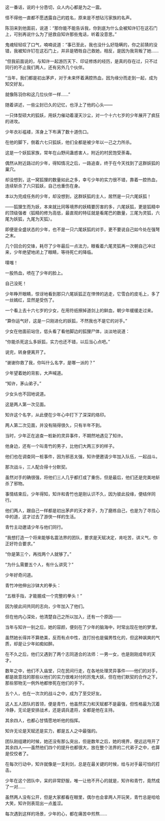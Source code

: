 这一番话，说的十分恳切，众人内心都是为之一震。

怪不得他一直都不愿透露自己的姓名，原来是不想玷污家族的名声。

陈羽来到他面前，说道：“那你能不能告诉我，你到底为什么会被知许钉在这石门上，可别再说什么为了拯救自知许那些鬼话，听着没意思。”

鬼魂轻轻叹了口气，喃喃说道：“事已至此，我也没什么好隐瞒的，你之前猜的没错，我被知许钉在这石门上，并非是牺牲自己救她，相反，是因为我背叛了她……

“但我前面说的，与知许一起游历天下、印证修炼的经历，是真的存在过，只不过同行的不止我们两人，还有另外几个伙伴。

“当年，我们都是初出茅庐，对于未来怀着满腔热血，因为缘分而走到一起，成为知交好友。

就像陈羽你和这几位伙伴一样……”

随着讲述，一些尘封已久的记忆，也浮上了他的心头——

一只体型硕大的狐妖，用妖力催动着漫天沙尘，对一个十六七岁的少年展开了疯狂的进攻。

少年衣衫褴褛，浑身上下布满了数十道伤口。

在他的脚下，倒着六七只狐妖，他们全都是被少年以一己之力所杀。

这是一个妖狐家族，常年在山野间蛊惑害人，附近的村民饱受荼毒。

偶然从附近路过的少年，得知情况之后，一路追查，终于在今天找到了这群妖狐的巢穴。

却没想到，这一窝狐狸的数量如此之多，幸亏少年的实力很不错，靠着一腔热血，连续斩杀了六只狐妖，自己也重伤在身。

本以为完成任务的少年，却没想到，这群妖狐的主人，居然是一只六尾妖狐！

——狐狸生而为妖，本来就比同等境界的妖精要厉害的多，六尾妖狐，更是狐精中的顶级强者（狐精的修为高低，最直观的特征就是看尾巴的数量，三尾为灵狐，六尾为妖狐，九尾为天狐）。

即便是全盛状态的少年，也不是一只六尾妖狐的对手，更不要说自己如今处在强弩之末。

几个回合的交锋，耗尽了少年最后一点法力，眼看着六尾灵狐再一次朝自己冲过来，少年绝望地闭上了眼睛，等待死亡的降临。

噗嗤！

一股热血，喷在了少年的脸上。

自己没死！

少年睁开眼睛，惊讶地看到那只六尾妖狐正在悻悻的逃走，它雪白的皮毛上，多了一丝嫣红，显然是受伤了。

一个看上去十六七岁的少女，在用符纸擦掉道剑上的鲜血，朝少年缓缓走过来。

“算你运气好，这是一只刚进化的妖狐，不然我也不是它的对手。”

少女在他面前站住，低头看了看他脚边的狐狸尸体，淡淡地说道：

“你能杀死这么多妖狐，实力也还不错，以后当心点吧。”

说完，转身便离开了。

“谢谢你救了我，你叫什么名字，是哪一派的？”

少年望着她的背影，大声喊道。

“知许，茅山弟子。”

少女头也不回地说道。

这是两人第一次见面。

知许这个名字，从此便在少年心中打下了深深的烙印。

两人第二次见面，并没有隔得很久，只有半年不到。

当时，少年正在追查一桩新的灵异事件，不期然地遇见了知许。

他身边，还有一个叫青竹的男子，比他们大两三岁的样子。

他们也在调查同一桩事件，因为邪恶太强，知许便邀请少年加入队伍，一起战斗。

那次战斗，三人配合得十分默契。

虽然对手的确很强，将他们三人几乎都打成了重伤，但是最后，他们还是完美地斩杀了邪物。

事情结束后，少年得知，知许和青竹也是刚认识不久，因为彼此投缘，便结伴同行。

他们两人，跟自己一样都是初出茅庐的天才弟子，为了磨练自己，也是为了寻找心中的道，这才过去了游侠一样的生活。

青竹主动邀请少年与他们同行。

“我想打造一个将来能够名震法界的团队，要求是天赋决定，肯吃苦，讲义气，你正好符合要求。”

“你是第三个，再找两个人就够了。”

“为什么需要五个人，有什么讲究？”

少年好奇问道。

青竹冲他伸出沙钵大的拳头：

“五根手指，才能握成一个完整的拳头！”

因为彼此间共同的志向，少年加入了他们。

但在他内心深处，他清楚自己之所以加入，还有一个原因——

当年与知许一别之后，她的容颜，便刻在了少年的脑海中，时常出现在他的梦里。

虽然她长得并不算绝美，反而有点中性，连打扮也是偏男性化的，但这种飒爽的气质，却是让少年如痴如醉。

在不久之后，他们又遇到了两个志同道合的法师：一男一女，也是刚刚成年的天才。

数年之中，他们不入庙堂，只在民间行走，在各地处理灵异事件——他们的对手，都是故意找的那些以他们的实力很难对付的厉鬼大妖，但在他们默契的合作之下，那些邪物无一例外地都惨死在他们的手下。

五个人，也在一次次的战斗之中，成为了至交好友。

这人五人团队的首领，便是青竹，他虽然实力和天赋都不是最强，但性格最为沉着冷静，无论是安排战术，还是调兵遣将，全都是他在主持。

其余四人，也都心甘情愿地听他的指挥。

知许无论是天赋还是实力，都是五人之中最强的。

团队刚组建的时候，她还没有那么突出，但是数年之后，她的境界，便远远甩开了其余四人——虽然他们四个的提升也都很大，放在整个法界的二代弟子之中，也算是佼佼者了。

在每次行动中，知许就像是一支利剑，总是在最关键的时候，给与对手最可怕的打击。

少年在这个团队中，呆的非常舒服，唯一让他不开心的就是，知许和青竹，竟然成了一对……

虽然两人没有公开，但是大家都看在眼里，偶尔也会拿两人开玩笑，青竹总是哈哈大笑，知许则表现出一点羞涩。

每次遇到这样的场景，少年的心，都在痛苦中煎熬……
